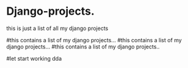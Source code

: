 # Django-projects.

this is just a list of all my django projects     


#this contains a list of my django projects...
#this contains a list of my django projects...
#this contains a list of my django projects..

#let start working
dda
